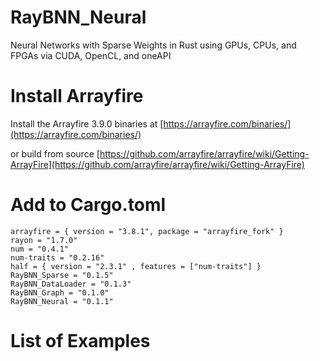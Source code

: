 # RayBNN_Neural

Neural Networks with Sparse Weights in Rust using GPUs, CPUs, and FPGAs via CUDA, OpenCL, and oneAPI


# Install Arrayfire

Install the Arrayfire 3.9.0 binaries at [https://arrayfire.com/binaries/](https://arrayfire.com/binaries/)

or build from source
[https://github.com/arrayfire/arrayfire/wiki/Getting-ArrayFire](https://github.com/arrayfire/arrayfire/wiki/Getting-ArrayFire)




# Add to Cargo.toml
```
arrayfire = { version = "3.8.1", package = "arrayfire_fork" }
rayon = "1.7.0"
num = "0.4.1"
num-traits = "0.2.16"
half = { version = "2.3.1" , features = ["num-traits"] }
RayBNN_Sparse = "0.1.5"
RayBNN_DataLoader = "0.1.3"
RayBNN_Graph = "0.1.0"
RayBNN_Neural = "0.1.1"
```

# List of Examples


